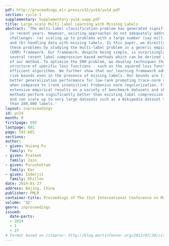 ```yaml
---
pdf: http://proceedings.mlr.press/v32/yu14/yu14.pdf
section: cycle-1
supplementary: Supplementary:yu14-supp.pdf
title: Large-scale Multi-label Learning with Missing Labels
abstract: 'The multi-label classification problem has generated significant interest
  in recent years. However, existing approaches do not adequately address two key
  challenges: (a) scaling up to problems with a large number (say millions) of labels,
  and (b) handling data with missing labels. In this paper, we directly address both
  these problems by studying the multi-label problem in a generic empirical risk minimization
  (ERM) framework. Our framework, despite being simple, is surprisingly able to encompass
  several recent label-compression based methods which can be derived as special cases
  of our method. To optimize the ERM problem, we develop techniques that exploit the
  structure of specific loss functions - such as the squared loss function - to obtain
  efficient algorithms. We further show that our learning framework admits excess
  risk bounds even in the presence of missing labels. Our bounds are tight and demonstrate
  better generalization performance for low-rank promoting trace-norm regularization
  when compared to (rank insensitive) Frobenius norm regularization. Finally, we present
  extensive empirical results on a variety of benchmark datasets and show that our
  methods perform significantly better than existing label compression based methods
  and can scale up to very large datasets such as a Wikipedia dataset that has more
  than 200,000 labels.'
layout: inproceedings
id: yu14
month: 0
firstpage: 593
lastpage: 601
page: 593-601
sections: 
author:
- given: Hsiang-Fu
  family: Yu
- given: Prateek
  family: Jain
- given: Purushottam
  family: Kar
- given: Inderjit
  family: Dhillon
date: 2014-01-27
address: Bejing, China
publisher: PMLR
container-title: Proceedings of The 31st International Conference on Machine Learning
volume: '32'
genre: inproceedings
issued:
  date-parts:
  - 2014
  - 1
  - 27
# Format based on citeproc: http://blog.martinfenner.org/2013/07/30/citeproc-yaml-for-bibliographies/
---
```

